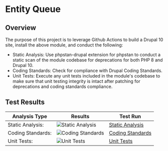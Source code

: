 # Entity Queue

## Overview

The purpose of this project is to leverage Github Actions to build a Drupal 10 site, install the above module, and conduct the following:

* Static Analysis:  Use phpstan-drupal extension for phpstan to conduct a static scan of the module codebase for deprecations for both PHP 8 and Drupal 10.
* Coding Standards:  Check for compliance with Drupal Coding Standards.
* Unit Tests:  Execute any unit tests included in the module's codebase to make sure that unit testing integrity is intact after patching for deprecations and coding standards compliance.

## Test Results

| Analysis Type | Results | Test Run |
| ----- | ----- | ----- |
| Static Analysis: | ![Static Analysis](https://github.com/Drupal-10-Compatibility/entityqueue/actions/workflows/static_analysis.yml/badge.svg) | [Static Analysis](https://github.com/Drupal-10-Compatibility/entityqueue/actions/workflows/static_analysis.yml) |
| Coding Standards: | ![Coding Standards](https://github.com/Drupal-10-Compatibility/entityqueue/actions/workflows/coding_standards.yml/badge.svg) | [Coding Standards](https://github.com/Drupal-10-Compatibility/entityqueue/actions/workflows/coding_standards.yml) |
| Unit Tests: | ![Unit Tests](https://github.com/Drupal-10-Compatibility/entityqueue/actions/workflows/unit_tests.yml/badge.svg) | [Unit Tests](https://github.com/Drupal-10-Compatibility/entityqueue/actions/workflows/unit_tests.yml) |
